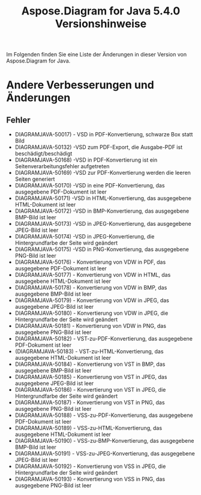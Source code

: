 ﻿---
title: Aspose.Diagram for Java 5.4.0 Versionshinweise
type: docs
weight: 60
url: /de/java/aspose-diagram-for-java-5-4-0-release-notes/
---
Im Folgenden finden Sie eine Liste der Änderungen in dieser Version von Aspose.Diagram for Java.
# **Andere Verbesserungen und Änderungen**
## **Fehler**
- DIAGRAMJAVA-50017) - VSD in PDF-Konvertierung, schwarze Box statt Bild
- DIAGRAMJAVA-50132) -VSD zum PDF-Export, die Ausgabe-PDF ist beschädigt/beschädigt
- DIAGRAMJAVA-50168) -VSD in PDF-Konvertierung ist ein Seitenverarbeitungsfehler aufgetreten
- DIAGRAMJAVA-50169) -VSD zur PDF-Konvertierung werden die leeren Seiten generiert
- DIAGRAMJAVA-50170) -VSD in eine PDF-Konvertierung, das ausgegebene PDF-Dokument ist leer
- DIAGRAMJAVA-50171) -VSD in HTML-Konvertierung, das ausgegebene HTML-Dokument ist leer
- DIAGRAMJAVA-50172) -VSD in BMP-Konvertierung, das ausgegebene BMP-Bild ist leer
- DIAGRAMJAVA-50173) -VSD in JPEG-Konvertierung, das ausgegebene JPEG-Bild ist leer
- DIAGRAMJAVA-50174) -VSD in JPEG-Konvertierung, die Hintergrundfarbe der Seite wird geändert
- DIAGRAMJAVA-50175) -VSD in PNG-Konvertierung, das ausgegebene PNG-Bild ist leer
- DIAGRAMJAVA-50176) - Konvertierung von VDW in PDF, das ausgegebene PDF-Dokument ist leer
- DIAGRAMJAVA-50177) - Konvertierung von VDW in HTML, das ausgegebene HTML-Dokument ist leer
- DIAGRAMJAVA-50178) - Konvertierung von VDW in BMP, das ausgegebene BMP-Bild ist leer
- DIAGRAMJAVA-50179) - Konvertierung von VDW in JPEG, das ausgegebene JPEG-Bild ist leer
- DIAGRAMJAVA-50180) - Konvertierung von VDW in JPEG, die Hintergrundfarbe der Seite wird geändert
- DIAGRAMJAVA-50181) - Konvertierung von VDW in PNG, das ausgegebene PNG-Bild ist leer
- DIAGRAMJAVA-50182) - VST-zu-PDF-Konvertierung, das ausgegebene PDF-Dokument ist leer
- (DIAGRAMJAVA-50183) - VST-zu-HTML-Konvertierung, das ausgegebene HTML-Dokument ist leer
- DIAGRAMJAVA-50184) - Konvertierung von VST in BMP, das ausgegebene BMP-Bild ist leer
- DIAGRAMJAVA-50185) - Konvertierung von VST in JPEG, das ausgegebene JPEG-Bild ist leer
- DIAGRAMJAVA-50186) - Konvertierung von VST in JPEG, die Hintergrundfarbe der Seite wird geändert
- DIAGRAMJAVA-50187) - Konvertierung von VST in PNG, das ausgegebene PNG-Bild ist leer
- DIAGRAMJAVA-50188) - VSS-zu-PDF-Konvertierung, das ausgegebene PDF-Dokument ist leer
- DIAGRAMJAVA-50189) - VSS-zu-HTML-Konvertierung, das ausgegebene HTML-Dokument ist leer
- DIAGRAMJAVA-50190) - VSS-zu-BMP-Konvertierung, das ausgegebene BMP-Bild ist leer
- DIAGRAMJAVA-50191) - VSS-zu-JPEG-Konvertierung, das ausgegebene JPEG-Bild ist leer
- DIAGRAMJAVA-50192) - Konvertierung von VSS in JPEG, die Hintergrundfarbe der Seite wird geändert
- DIAGRAMJAVA-50193) - Konvertierung von VSS in PNG, das ausgegebene PNG-Bild ist leer

